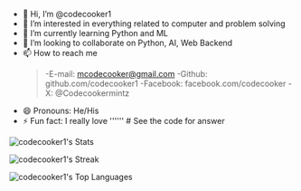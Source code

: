 - 👋 Hi, I’m @codecooker1
- 👀 I’m interested in everything related to computer and problem solving
- 🌱 I’m currently learning Python and ML
- 💞️ I’m looking to collaborate on Python, AI, Web Backend
- 📫 How to reach me
  >-E-mail: mcodecooker@gmail.com
  >-Github: github.com/codecooker1
  >-Facebook: facebook.com/codecooker
  >-X: @Codecookermintz
- 😄 Pronouns: He/His
- ⚡ Fun fact: I really love '''<myself>'''   # See the code for answer

<!---
codecooker1/codecooker1 is a ✨ special ✨ repository because its `README.md` (this file) appears on your GitHub profile.
You can click the Preview link to take a look at your changes.
--->


![codecooker1's Stats](https://github-readme-stats.vercel.app/api?username=codecooker1&theme=nord&show_icons=true&hide_border=true&count_private=false)


![codecooker1's Streak](https://github-readme-streak-stats.herokuapp.com/?user=codecooker1&theme=nord&hide_border=true)


![codecooker1's Top Languages](https://github-readme-stats.vercel.app/api/top-langs/?username=codecooker1&theme=nord&show_icons=true&hide_border=true&layout=compact)
